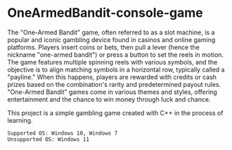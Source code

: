 # OneArmedBandit-console-game

The "One-Armed Bandit" game, often referred to as a slot machine, is a popular and iconic gambling device found in casinos and online gaming platforms. Players insert coins or bets, then pull a lever (hence the nickname "one-armed bandit") or press a button to set the reels in motion. The game features multiple spinning reels with various symbols, and the objective is to align matching symbols in a horizontal row, typically called a "payline." When this happens, players are rewarded with credits or cash prizes based on the combination's rarity and predetermined payout rules. "One-Armed Bandit" games come in various themes and styles, offering entertainment and the chance to win money through luck and chance.

This project is a simple gambling game created with C++ in the process of learning.

```
Supported OS: Windows 10, Windows 7 
Unsupported OS: Windows 11
```
